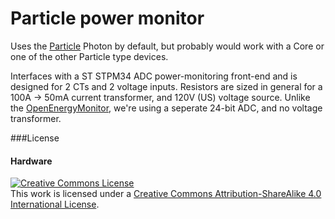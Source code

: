 # Particle power monitor

Uses the [Particle](http://particle.io) Photon by default, but probably would work with a Core or one of the other Particle type devices.

Interfaces with a ST STPM34 ADC power-monitoring front-end and is designed for 2 CTs and 2 voltage inputs.  Resistors are sized in general for a 100A → 50mA current transformer, and 120V (US) voltage source.  Unlike the [OpenEnergyMonitor](https://openenergymonitor.org/emon/), we're using a seperate 24-bit ADC, and no voltage transformer. 


###License
#### Hardware
<a rel="license" href="http://creativecommons.org/licenses/by-sa/4.0/"><img alt="Creative Commons License" style="border-width:0" src="https://i.creativecommons.org/l/by-sa/4.0/88x31.png" /></a><br />This work is licensed under a <a rel="license" href="http://creativecommons.org/licenses/by-sa/4.0/">Creative Commons Attribution-ShareAlike 4.0 International License</a>.
